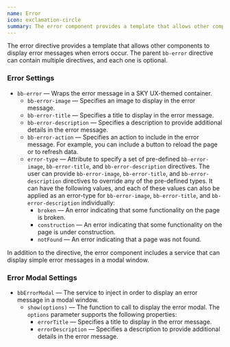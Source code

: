 ```yaml
---
name: Error
icon: exclamation-circle
summary: The error component provides a template that allows other components to display error messages when errors occur.
---
```


The error directive provides a template that allows other components to display error messages when errors occur. The parent `bb-error` directive can contain multiple directives, and each one is optional.

### Error Settings
  - `bb-error` &mdash; Wraps the error message in a SKY UX-themed container.
    - `bb-error-image` &mdash; Specifies an image to display in the error message.
    - `bb-error-title` &mdash; Specifies a title to display in the error message.
    - `bb-error-description` &mdash; Specifies a description to provide additional details in the error message.
    - `bb-error-action` &mdash; Specifies an action to include in the error message. For example, you can include a button to reload the page or to refresh data.
    - `error-type` &mdash; Attribute to specify a set of pre-defined `bb-error-image`, `bb-error-title`, and `bb-error-description` directives. The user can provide `bb-error-image`, `bb-error-title`, and `bb-error-description` directives to override any of the pre-defined types. It can have the following values, and each of these values can also be applied as an error-type for `bb-error-image`, `bb-error-title`, and `bb-error-description` individually:
      - `broken` &mdash; An error indicating that some functionality on the page is broken.
      - `construction` &mdash; An error indicating that some functionality on the page is under construction.
      - `notFound` &mdash; An error indicating that a page was not found.

In addition to the directive, the error component includes a service that can display simple error messages in a modal window.

### Error Modal Settings

 - `bbErrorModal` &mdash; The service to inject in order to display an error message in a modal window.
   - `show(options)` &mdash; The function to call to display the error modal.  The `options` parameter supports the following properties:
     - `errorTitle` &mdash; Specifies a title to display in the error message.
     - `errorDescription` &mdash; Specifies a description to provide additional details in the error message.
